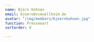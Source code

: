 ```yaml
---
name: Björn Kohnen
email: bjoern@vcmuellheim.de
avatar: "/img/members/bjoernkohnen.jpg"
function: Pressewart
sortorder: 9

---
```


